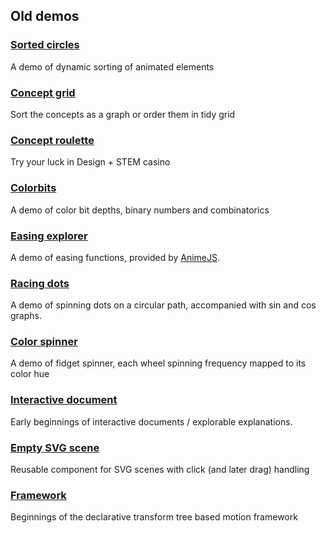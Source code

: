 ## Old demos

### [Sorted circles](./sortedcircles)

A demo of dynamic sorting of animated elements

### [Concept grid](./conceptgrid)

Sort the concepts as a graph or order them in tidy grid

### [Concept roulette](./conceptroulette)

Try your luck in Design + STEM casino

### [Colorbits](./colorbits)

A demo of color bit depths, binary numbers and combinatorics

### [Easing explorer](./easings)

A demo of easing functions, provided by [AnimeJS](https://github.com/juliangarnier/anime#easing-functions).

### [Racing dots](./racingdots)

A demo of spinning dots on a circular path, accompanied with sin and cos graphs.

### [Color spinner](./colorspinner)

A demo of fidget spinner, each wheel spinning frequency mapped to its color hue

### [Interactive document](./document)

Early beginnings of interactive documents / explorable explanations.

### [Empty SVG scene](./scene)

Reusable component for SVG scenes with click (and later drag) handling

### [Framework](./framework)

Beginnings of the declarative transform tree based motion framework